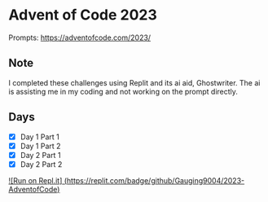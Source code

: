 # Advent of Code 2023
Prompts: https://adventofcode.com/2023/

## Note
I completed these challenges using Replit and its ai aid, Ghostwriter. The ai is assisting me in my coding and not working on the prompt directly.

## Days
- [X] Day 1 Part 1
- [X] Day 1 Part 2
- [X] Day 2 Part 1
- [X] Day 2 Part 2

[![Run on Repl.it]
(https://replit.com/badge/github/Gauging9004/2023-AdventofCode)](https://replit.com/@Gauging9004/2023-AdventofCode?v=1)
